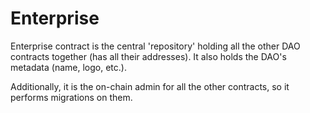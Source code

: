 # Enterprise

Enterprise contract is the central 'repository' holding all the other DAO contracts together (has all their addresses).
It also holds the DAO's metadata (name, logo, etc.).

Additionally, it is the on-chain admin for all the other contracts, so it performs migrations on them.